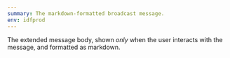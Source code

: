 ```yaml
---
summary: The markdown-formatted broadcast message.
env: idfprod
---
```


The extended message body, shown *only* when the user interacts with the message, and formatted as markdown.
